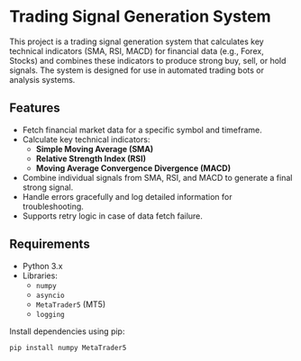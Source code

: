 # Trading Signal Generation System

This project is a trading signal generation system that calculates key technical indicators (SMA, RSI, MACD) for financial data (e.g., Forex, Stocks) and combines these indicators to produce strong buy, sell, or hold signals. The system is designed for use in automated trading bots or analysis systems.

## Features

- Fetch financial market data for a specific symbol and timeframe.
- Calculate key technical indicators:
  - **Simple Moving Average (SMA)**
  - **Relative Strength Index (RSI)**
  - **Moving Average Convergence Divergence (MACD)**
- Combine individual signals from SMA, RSI, and MACD to generate a final strong signal.
- Handle errors gracefully and log detailed information for troubleshooting.
- Supports retry logic in case of data fetch failure.

## Requirements

- Python 3.x
- Libraries:
  - `numpy`
  - `asyncio`
  - `MetaTrader5` (MT5)
  - `logging`

Install dependencies using pip:

```bash
pip install numpy MetaTrader5

